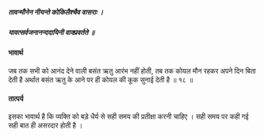 ##### तावन्मौनेन नीयन्ते कोकिलैश्चैव वासराः ।
##### यावत्सर्वजनानन्ददायिनी वाक्प्रवर्तते ॥

#### भावार्थ

जब तक सभी को आनंद देने वाली बसंत ऋतु आरंभ नहीं होती, तब तक कोयल मौन रहकर अपने दिन बिता देती है अर्थात बसंत ऋतु के आने पर ही कोयल की कूक सुनाई देती है ॥ १८ ॥

#### तात्पर्य

इसका भावार्थ है कि व्यक्ति को बड़े धैर्य से सही समय की प्रतीक्षा करनी चाहिए । सही समय पर कही गई सही बात ही असरदार होती है ।